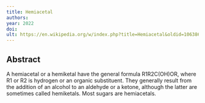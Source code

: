 ```yaml
---
title: Hemiacetal
authors: 
year: 2022
doi: 
ult: https://en.wikipedia.org/w/index.php?title=Hemiacetal&oldid=1063866463
---
```

## Abstract
A hemiacetal or a hemiketal have the general formula R1R2C(OH)OR, where R1 or R2 is hydrogen or an organic substituent. They generally result from the addition of an alcohol to an aldehyde or a ketone, although the latter are sometimes called hemiketals. Most sugars are hemiacetals.
